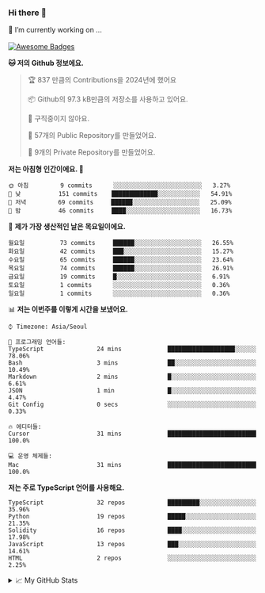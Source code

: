 ### Hi there 👋 
🔭 I’m currently working on ... </br></br>
[![Awesome Badges](https://img.shields.io/badge/Introduce-EN-green.svg)](https://github.com/tlatkdgus1/tlatkdgus1/blob/main/README.md.en)

<!--START_SECTION:waka-->
**🐱 저의 Github 정보에요.** 

> 🏆 837 만큼의 Contributions을 2024년에 했어요
 > 
> 📦 Github의 97.3 kB만큼의 저장소를 사용하고 있어요. 
 > 
> 🚫 구직중이지 않아요.
 > 
> 📜 57개의 Public Repository를 만들었어요. 
 > 
> 🔑 9개의 Private Repository를 만들었어요.  

**저는 아침형 인간이에요. 🐤** 

```text
🌞 아침         9 commits      ░░░░░░░░░░░░░░░░░░░░░░░░░   3.27% 
🌆 낮　         151 commits    █████████████░░░░░░░░░░░░   54.91% 
🌃 저녁         69 commits     ██████░░░░░░░░░░░░░░░░░░░   25.09% 
🌙 밤　         46 commits     ████░░░░░░░░░░░░░░░░░░░░░   16.73%

```
📅 **제가 가장 생산적인 날은 목요일이에요.** 

```text
월요일          73 commits     ██████░░░░░░░░░░░░░░░░░░░   26.55% 
화요일          42 commits     ███░░░░░░░░░░░░░░░░░░░░░░   15.27% 
수요일          65 commits     ██████░░░░░░░░░░░░░░░░░░░   23.64% 
목요일          74 commits     ██████░░░░░░░░░░░░░░░░░░░   26.91% 
금요일          19 commits     █░░░░░░░░░░░░░░░░░░░░░░░░   6.91% 
토요일          1 commits      ░░░░░░░░░░░░░░░░░░░░░░░░░   0.36% 
일요일          1 commits      ░░░░░░░░░░░░░░░░░░░░░░░░░   0.36%

```


📊 **저는 이번주를 이렇게 시간을 보냈어요.** 

```text
⌚︎ Timezone: Asia/Seoul

💬 프로그래밍 언어들: 
TypeScript               24 mins             ███████████████████░░░░░░   78.06% 
Bash                     3 mins              ██░░░░░░░░░░░░░░░░░░░░░░░   10.49% 
Markdown                 2 mins              █░░░░░░░░░░░░░░░░░░░░░░░░   6.61% 
JSON                     1 min               █░░░░░░░░░░░░░░░░░░░░░░░░   4.47% 
Git Config               0 secs              ░░░░░░░░░░░░░░░░░░░░░░░░░   0.33%

🔥 에디터들: 
Cursor                   31 mins             █████████████████████████   100.0%

💻 운영 체제들: 
Mac                      31 mins             █████████████████████████   100.0%

```

**저는 주로 TypeScript 언어를 사용해요.** 

```text
TypeScript               32 repos            █████████░░░░░░░░░░░░░░░░   35.96% 
Python                   19 repos            █████░░░░░░░░░░░░░░░░░░░░   21.35% 
Solidity                 16 repos            ████░░░░░░░░░░░░░░░░░░░░░   17.98% 
JavaScript               13 repos            ███░░░░░░░░░░░░░░░░░░░░░░   14.61% 
HTML                     2 repos             ░░░░░░░░░░░░░░░░░░░░░░░░░   2.25%

```



<!--END_SECTION:waka-->

<details>
<summary>📈 My GitHub Stats</summary>
<p align="center"> <img src="https://github-readme-stats.vercel.app/api?username=tlatkdgus1&show_icons=true" alt="tlatkdgus1" />
</details>
